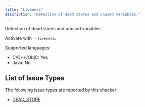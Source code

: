 ```yaml
---
title: "Liveness"
description: "Detection of dead stores and unused variables."
---
```


Detection of dead stores and unused variables.

Activate with `--liveness`.

Supported languages:
- C/C++/ObjC: Yes
- Java: No



## List of Issue Types

The following issue types are reported by this checker:
- [DEAD_STORE](/docs/next/all-issue-types#dead_store)
